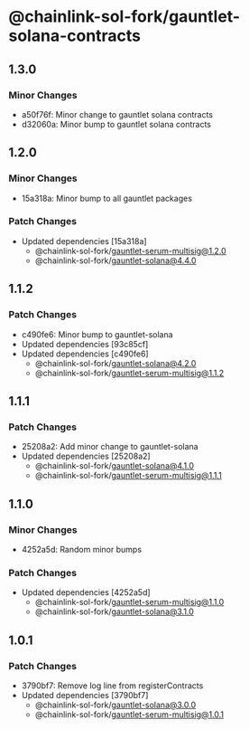 # @chainlink-sol-fork/gauntlet-solana-contracts

## 1.3.0

### Minor Changes

- a50f76f: Minor change to gauntlet solana contracts
- d32060a: Minor bump to gauntlet solana contracts

## 1.2.0

### Minor Changes

- 15a318a: Minor bump to all gauntlet packages

### Patch Changes

- Updated dependencies [15a318a]
  - @chainlink-sol-fork/gauntlet-serum-multisig@1.2.0
  - @chainlink-sol-fork/gauntlet-solana@4.4.0

## 1.1.2

### Patch Changes

- c490fe6: Minor bump to gauntlet-solana
- Updated dependencies [93c85cf]
- Updated dependencies [c490fe6]
  - @chainlink-sol-fork/gauntlet-solana@4.2.0
  - @chainlink-sol-fork/gauntlet-serum-multisig@1.1.2

## 1.1.1

### Patch Changes

- 25208a2: Add minor change to gauntlet-solana
- Updated dependencies [25208a2]
  - @chainlink-sol-fork/gauntlet-solana@4.1.0
  - @chainlink-sol-fork/gauntlet-serum-multisig@1.1.1

## 1.1.0

### Minor Changes

- 4252a5d: Random minor bumps

### Patch Changes

- Updated dependencies [4252a5d]
  - @chainlink-sol-fork/gauntlet-serum-multisig@1.1.0
  - @chainlink-sol-fork/gauntlet-solana@3.1.0

## 1.0.1

### Patch Changes

- 3790bf7: Remove log line from registerContracts
- Updated dependencies [3790bf7]
  - @chainlink-sol-fork/gauntlet-solana@3.0.0
  - @chainlink-sol-fork/gauntlet-serum-multisig@1.0.1
